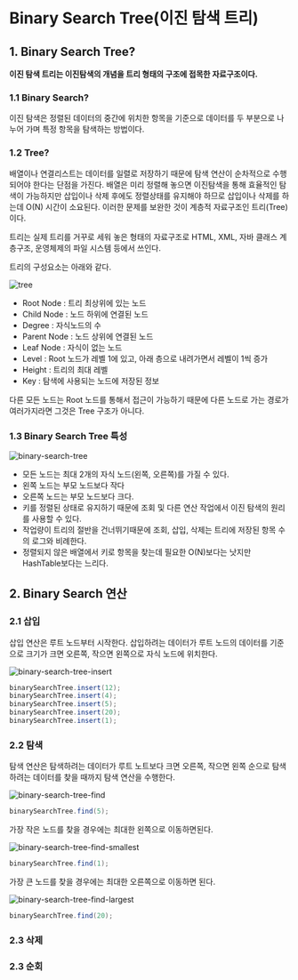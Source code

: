 # Binary Search Tree(이진 탐색 트리)

## 1. Binary Search Tree?

**이진 탐색 트리는 이진탐색의 개념을 트리 형태의 구조에 접목한 자료구조이다.**

### 1.1 Binary Search?
이진 탐색은 정렬된 데이터의 중간에 위치한 항목을 기준으로 데이터를 두 부분으로 나누어
가며 특정 항목을 탐색하는 방법이다.

### 1.2 Tree?
배열이나 연결리스트는 데이터를 일렬로 저장하기 때문에 탐색 연산이 순차적으로 수행되어야
한다는 단점을 가진다. 배열은 미리 정렬해 놓으면 이진탐색을 통해 효율적인 탐색이 가능하지만
삽입이나 삭제 후에도 정렬상태를 유지해야 하므로 삽입이나 삭제를 하는데 O(N) 시간이 소요된다.
이러한 문제를 보완한 것이 계층적 자료구조인 트리(Tree)이다.

트리는 실제 트리를 거꾸로 세워 놓은 형태의 자료구조로 HTML, XML, 자바 클래스 계층구조,
운영체제의 파일 시스템 등에서 쓰인다.

트리의 구성요소는 아래와 같다.

![tree](https://github.com/walbatrossw/java-data-structures/blob/master/ch05-binary-search-trees/img/tree.png?raw=true)

- Root Node : 트리 최상위에 있는 노드
- Child Node : 노드 하위에 연결된 노드
- Degree : 자식노드의 수
- Parent Node : 노드 상위에 연결된 노드
- Leaf Node : 자식이 없는 노드
- Level : Root 노드가 레벨 1에 있고, 아래 층으로 내려가면서 레벨이 1씩 증가
- Height : 트리의 최대 레벨
- Key : 탐색에 사용되는 노드에 저장된 정보

다른 모든 노드는 Root 노드를 통해서 접근이 가능하기 때문에 다른 노드로 가는 경로가
여러가지라면 그것은 Tree 구조가 아니다.

### 1.3 Binary Search Tree 특성

![binary-search-tree](https://github.com/walbatrossw/java-data-structures/blob/master/ch05-binary-search-trees/img/binary-search-tree.png?raw=true)

- 모든 노드는 최대 2개의 자식 노드(왼쪽, 오른쪽)를 가질 수 있다.
- 왼쪽 노드는 부모 노드보다 작다
- 오른쪽 노드는 부모 노드보다 크다.
- 키를 정렬된 상태로 유지하기 때문에 조회 및 다른 연산 작업에서 이진 탐색의 원리를
사용할 수 있다.
- 작업량이 트리의 절반을 건너뛰기때문에 조회, 삽입, 삭제는 트리에 저장된 항목 수의
로그와 비례한다.
- 정렬되지 않은 배열에서 키로 항목을 찾는데 필요한 O(N)보다는 낫지만 HashTable보다는
느리다.


## 2. Binary Search 연산

### 2.1 삽입

삽입 연산은 루트 노드부터 시작한다. 삽입하려는 데이터가 루트 노드의 데이터를 기준으로
크기가 크면 오른쪽, 작으면 왼쪽으로 자식 노드에 위치한다.

![binary-search-tree-insert](https://github.com/walbatrossw/java-data-structures/blob/master/ch05-binary-search-trees/img/binary-search-tree-insert.gif?raw=true)

```java
binarySearchTree.insert(12);
binarySearchTree.insert(4);
binarySearchTree.insert(5);
binarySearchTree.insert(20);
binarySearchTree.insert(1);
```

### 2.2 탐색


탐색 연산은 탐색하려는 데이터가 루트 노트보다 크면 오른쪽, 작으면 왼쪽 순으로 탐색하려는
데이터를 찾을 때까지 탐색 연산을 수행한다.

![binary-search-tree-find](https://github.com/walbatrossw/java-data-structures/blob/master/ch05-binary-search-trees/img/binary-search-tree-find.gif?raw=true)

```java
binarySearchTree.find(5);
```

가장 작은 노드를 찾을 경우에는 최대한 왼쪽으로 이동하면된다.

![binary-search-tree-find-smallest](https://github.com/walbatrossw/java-data-structures/blob/master/ch05-binary-search-trees/img/binary-search-tree-find-smallest.gif?raw=true)

```java
binarySearchTree.find(1);
```

가장 큰 노드를 찾을 경우에는 최대한 오른쪽으로 이동하면 된다.

![binary-search-tree-find-largest](https://github.com/walbatrossw/java-data-structures/blob/master/ch05-binary-search-trees/img/binary-search-tree-find-largest.gif?raw=true)

```java
binarySearchTree.find(20);
```

### 2.3 삭제



### 2.3 순회

